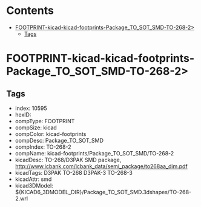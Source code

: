 



Contents
========

* [FOOTPRINT-kicad-kicad-footprints-Package_TO_SOT_SMD-TO-268-2>](#footprint-kicad-kicad-footprints-package_to_sot_smd-to-268-2)
	* [Tags](#tags)

# FOOTPRINT-kicad-kicad-footprints-Package_TO_SOT_SMD-TO-268-2>

## Tags

- index: 10595
- hexID: 
- oompType: FOOTPRINT
- oompSize: kicad
- oompColor: kicad-footprints
- oompDesc: Package_TO_SOT_SMD
- oompIndex: TO-268-2
- oompName: kicad-footprints/Package_TO_SOT_SMD/TO-268-2
- kicadDesc: TO-268/D3PAK SMD package, http://www.icbank.com/icbank_data/semi_package/to268aa_dim.pdf
- kicadTags: D3PAK TO-268 D3PAK-3 TO-268-3
- kicadAttr: smd
- kicad3DModel: ${KICAD6_3DMODEL_DIR}/Package_TO_SOT_SMD.3dshapes/TO-268-2.wrl
